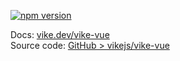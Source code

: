 <!-- WARNING: keep links absolute in this file so they work on NPM too -->

[![npm version](https://img.shields.io/npm/v/vike-vue)](https://www.npmjs.com/package/vike-vue)

Docs: [vike.dev/vike-vue](https://vike.dev/vike-vue)  
Source code: [GitHub > vikejs/vike-vue](https://github.com/vikejs/vike-vue)  

